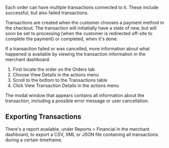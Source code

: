 Each order can have multiple transactions connected to it. These include successful, but also failed transactions.

Transactions are created when the customer chooses a payment method in the checkout. The transaction will initiatially have a state of new, but will soon be set to processing (when the customer is redirected off-site to complete the payment) or completed, when it's done.

If a transaction failed or was cancelled, more information about what happened is available by viewing the transaction information in the merchant dashboard. 

1. First locate the order on the Orders tab
2. Choose View Details in the actions menu
3. Scroll to the bottom to the Transactions table
4. Click View Transaction Details in the actions menu

The modal window that appears contains all information about the transaction, including a possible error message or user cancellation. 

## Exporting Transactions

There's a report available, under Reports > Financial in the merchant dashboard, to export a CSV, XML or JSON file containing all transactions during a certain timeframe.